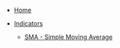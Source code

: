 * [Home](/)

* [Indicators](indicators.md "Indocators coverage")

   * [SMA - Simple Moving Average](SMA.md "SMA - Simple Moving Average")